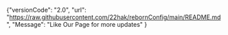 {"versionCode": "2.0",
 "url": "https://raw.githubusercontent.com/22hak/rebornConfig/main/README.md",
 "Message": "Like Our Page for more updates"
}
